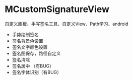 # MCustomSignatureView
自定义画板、手写签名工具、自定义View、Path学习、android
 - 手势绘制签名
 - 签名背景色设置
 - 签名文字颜色设置
 - 签名图保存，路径自定义
 - 签名清除
 - 签名居中 （有BUG）
 - 签名字体识别（有BUG）
